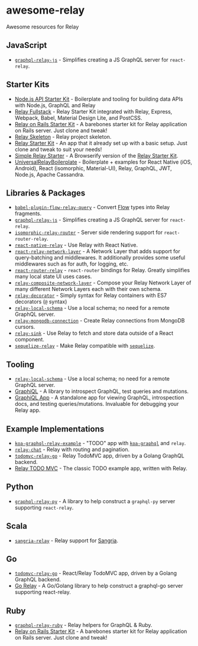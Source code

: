 # awesome-relay

Awesome resources for Relay

## JavaScript

- [`graphql-relay-js`](https://github.com/graphql/graphql-relay-js) - Simplifies creating a JS GraphQL server for `react-relay`.

## Starter Kits

- [Node.js API Starter Kit](https://github.com/kriasoft/nodejs-api-starter) - Boilerplate and tooling for building data APIs with Node.js, GraphQL and Relay
- [Relay Fullstack](https://github.com/lvarayut/relay-fullstack) - Relay Starter Kit integrated with Relay, Express, Webpack, Babel, Material Design Lite, and PostCSS.
- [Relay on Rails Starter Kit](https://github.com/nethsix/relay-on-rails) - A barebones starter kit for Relay application on Rails server. Just clone and tweak!
- [Relay Skeleton](https://github.com/fortruce/relay-skeleton) - Relay project skeleton.
- [Relay Starter Kit](https://github.com/relayjs/relay-starter-kit) - An app that it already set up with a basic setup. Just clone and tweak to suit your needs!
- [Simple Relay Starter](https://github.com/mhart/simple-relay-starter) - A Browserify version of the [Relay Starter Kit](https://github.com/relayjs/relay-starter-kit).
- [UniversalRelayBoilerplate](https://github.com/codefoundries/UniversalRelayBoilerplate) - Boilerplate + examples for React Native (iOS, Android), React (isomorphic, Material-UI), Relay, GraphQL, JWT, Node.js, Apache Cassandra.

## Libraries & Packages

- [`babel-plugin-flow-relay-query`](https://github.com/guymers/babel-plugin-flow-relay-query) - Convert [Flow](http://flowtype.org) types into Relay fragments.
- [`graphql-relay-js`](https://github.com/graphql/graphql-relay-js) - Simplifies creating a JS GraphQL server for `react-relay`.
- [`isomorphic-relay-router`](https://github.com/denvned/isomorphic-relay-router) - Server side rendering support for `react-router-relay`.
- [`react-native-relay`](https://github.com/lenaten/react-native-relay) - Use Relay with React Native.
- [`react-relay-network-layer`](https://github.com/nodkz/react-relay-network-layer) - A Network Layer that adds support for query-batching and middlewares. It additionally provides some useful middlewares such as for auth, for logging, etc.
- [`react-router-relay`](https://github.com/relay-tools/react-router-relay) - `react-router` bindings for Relay. Greatly simplifies many local state UI uses cases.
- [`relay-composite-network-layer`](https://github.com/eyston/relay-composite-network-layer) - Compose your Relay Network Layer of many different Network Layers each with their own schema.
- [`relay-decorator`](https://github.com/4Catalyzer/relay-decorators) - Simply syntax for Relay containers with ES7 decorators (`@` syntax)
- [`relay-local-schema`](https://github.com/relay-tools/relay-local-schema) - Use a local schema; no need for a remote GraphQL server.
- [`relay-mongodb-connection`](https://github.com/mikberg/relay-mongodb-connection) - Create Relay connections from MongoDB cursors.
- [`relay-sink`](https://github.com/acdlite/relay-sink) - Use Relay to fetch and store data outside of a React component.
- [`sequelize-relay`](https://github.com/MattMcFarland/sequelize-relay) - Make Relay compatible with [`sequelize`](https://github.com/sequelize/sequelize).

## Tooling

- [`relay-local-schema`](https://github.com/relay-tools/relay-local-schema) - Use a local schema; no need for a remote GraphQL server.
- [GraphiQL](https://github.com/graphql/graphiql) - A library to introspect GraphQL, test queries and mutations.
- [GraphiQL App](https://github.com/skevy/graphiql-app) - A standalone app for viewing GraphQL, introspection docs, and testing queries/mutations. Invaluable for debugging your Relay app.

## Example Implementations

- [`koa-graphql-relay-example`](https://github.com/chentsulin/koa-graphql-relay-example) - "TODO" app with [`koa-graphql`](https://github.com/chentsulin/koa-graphql) and `relay`.
- [`relay-chat`](https://github.com/transedward/relay-chat) - Relay with routing and pagination.
- [`todomvc-relay-go`](https://github.com/sogko/todomvc-relay-go) - Relay TodoMVC app, driven by a Golang GraphQL backend.
- [Relay TODO MVC](https://github.com/taion/relay-todomvc) - The classic TODO example app, written with Relay.

## Python

- [`graphql-relay-py`](https://github.com/graphql-python/graphql-relay-py) - A library to help construct a `graphql-py` server supporting `react-relay`.

## Scala

- [`sangria-relay`](https://github.com/sangria-graphql/sangria-relay) - Relay support for [Sangria](http://sangria-graphql.org).

## Go

- [`todomvc-relay-go`](https://github.com/sogko/todomvc-relay-go) - React/Relay TodoMVC app, driven by a Golang GraphQL backend.
- [Go Relay](https://github.com/graphql-go/relay) - A Go/Golang library to help construct a graphql-go server supporting react-relay.

## Ruby

- [`graphql-relay-ruby`](https://github.com/rmosolgo/graphql-relay-ruby) - Relay helpers for GraphQL & Ruby.
- [Relay on Rails Starter Kit](https://github.com/nethsix/relay-on-rails) - A barebones starter kit for Relay application on Rails server. Just clone and tweak!
